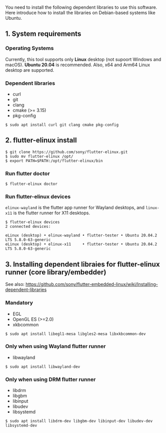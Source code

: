 You need to install the following dependent libraries to use this software. Here introduce how to install the libraries on Debian-based systems like Ubuntu.

## 1. System requirements
### Operating Systems
Currently, this tool supports only **Linux** desktop (not supoort Windows and macOS). **Ubuntu 20.04** is recommended. Also, x64 and Arm64 Linux desktop are supported.

### Dependent libraries
- curl
- git
- clang
- cmake (>= 3.15)
- pkg-config

```Shell
$ sudo apt install curl git clang cmake pkg-config
```

## 2. flutter-elinux install
```Shell
$ git clone https://github.com/sony/flutter-elinux.git
$ sudo mv flutter-elinux /opt/
$ export PATH=$PATH:/opt/flutter-elinux/bin
```

### Run flutter doctor
```Shell
$ flutter-elinux doctor
```

### Run flutter-elinux devices
`elinux-wayland` is the flutter app runner for Wayland desktops, and `linux-x11` is the flutter runner for X11 desktops.

```Shell
$ flutter-elinux devices
2 connected devices:

eLinux (desktop) • elinux-wayland • flutter-tester • Ubuntu 20.04.2 LTS 5.8.0-63-generic
eLinux (desktop) • elinux-x11     • flutter-tester • Ubuntu 20.04.2 LTS 5.8.0-63-generic
```

## 3. Installing dependent libraies for flutter-elinux runner (core library/embedder)
See also: https://github.com/sony/flutter-embedded-linux/wiki/Installing-dependent-libraries

### Mandatory
- EGL
- OpenGL ES (>=2.0)
- xkbcommon

```Shell
$ sudo apt install libegl1-mesa libgles2-mesa libxkbcommon-dev
```

### Only when using Wayland flutter runner
- libwayland

```Shell
$ sudo apt install libwayland-dev
```

### Only when using DRM flutter runner
- libdrm
- libgbm
- libinput
- libudev
- libsystemd

```Shell
$ sudo apt install libdrm-dev libgbm-dev libinput-dev libudev-dev libsystemd-dev
```